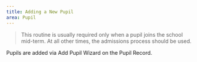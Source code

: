 ```yaml
---
title: Adding a New Pupil
area: Pupil
---
```


> This routine is usually required only when a pupil joins the school mid-term. At all other times, the admissions process should be used.

Pupils are added via Add Pupil Wizard on the Pupil Record.
